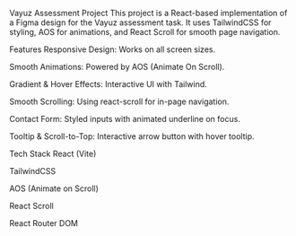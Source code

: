 Vayuz Assessment Project
This project is a React-based implementation of a Figma design for the Vayuz assessment task.
It uses TailwindCSS for styling, AOS for animations, and React Scroll for smooth page navigation.

Features
Responsive Design: Works on all screen sizes.

Smooth Animations: Powered by AOS (Animate On Scroll).

Gradient & Hover Effects: Interactive UI with Tailwind.

Smooth Scrolling: Using react-scroll for in-page navigation.

Contact Form: Styled inputs with animated underline on focus.

Tooltip & Scroll-to-Top: Interactive arrow button with hover tooltip.

Tech Stack
React (Vite)

TailwindCSS

AOS (Animate on Scroll)

React Scroll

React Router DOM

